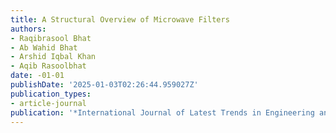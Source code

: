 ```yaml
---
title: A Structural Overview of Microwave Filters
authors:
- Raqibrasool Bhat
- Ab Wahid Bhat
- Arshid Iqbal Khan
- Aqib Rasoolbhat
date: -01-01
publishDate: '2025-01-03T02:26:44.959027Z'
publication_types:
- article-journal
publication: '*International Journal of Latest Trends in Engineering and Technology*'
---
```

